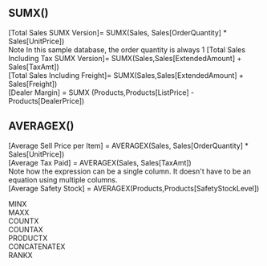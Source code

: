 
## SUMX()
[Total Sales SUMX Version]= SUMX(Sales, Sales[OrderQuantity] * Sales[UnitPrice])  
Note In this sample database, the order quantity is always 1
[Total Sales Including Tax SUMX Version]= SUMX(Sales,Sales[ExtendedAmount] + Sales[TaxAmt])  
[Total Sales Including Freight]= SUMX(Sales,Sales[ExtendedAmount] + Sales[Freight])  
[Dealer Margin] = SUMX (Products,Products[ListPrice] - Products[DealerPrice])  


## AVERAGEX()
[Average Sell Price per Item] = AVERAGEX(Sales, Sales[OrderQuantity] * Sales[UnitPrice])  
[Average Tax Paid] = AVERAGEX(Sales, Sales[TaxAmt])  
Note how the expression can be a single column. It doesn't have to be an equation using multiple columns.  
[Average Safety Stock] = AVERAGEX(Products,Products[SafetyStockLevel])  

MINX  
MAXX  
COUNTX  
COUNTAX  
PRODUCTX  
CONCATENATEX  
RANKX  